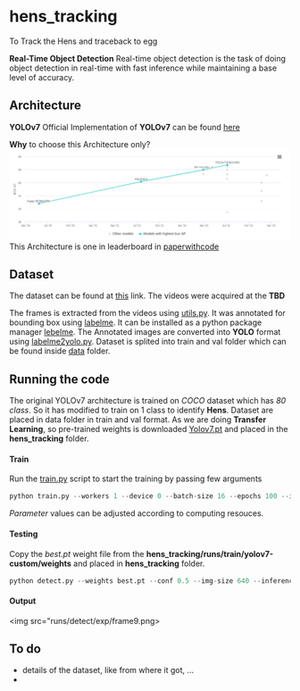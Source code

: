 # hens_tracking
To Track the Hens and traceback to egg

**Real-Time Object Detection**
Real-time object detection is the task of doing object detection in real-time with fast inference while maintaining a base level of accuracy.

## Architecture
**YOLOv7**
Official Implementation of **YOLOv7** can be found [here](https://github.com/wongkinyiu/yolov7)

**Why** to choose this Architecture only?
<img src="figure/leaderboard.png">
This Architecture is one in leaderboard in [paperwithcode](https://paperswithcode.com/sota/real-time-object-detection-on-coco)

## Dataset
The dataset can be found at [this]() link.
The videos were acquired at the **TBD**

The frames is extracted from the videos using [utils.py](utils.py). 
It was annotated for bounding box using [labelme](https://github.com/wkentaro/labelme). It can be installed as a python package manager [lebelme](https://pypi.org/project/labelme/).
The Annotated images are converted into **YOLO** format using [labelme2yolo.py](labelme2yolo.py).
Dataset is splited into train and val folder which can be found inside [data](data/) folder.

## Running the code
The original YOLOv7 architecture is trained on *COCO* dataset which has *80 class*. So it has modified to train on 1 class to identify **Hens**.
Dataset are placed in data folder in train and val format. 
As we are doing **Transfer Learning**, so pre-trained weights is downloaded [Yolov7.pt](https://github.com/WongKinYiu/yolov7/releases/download/v0.1/yolov7.pt) and placed in the **hens_tracking** folder.

#### Train
Run the [train.py](train.py) script to start the training by passing few arguments
```python
python train.py --workers 1 --device 0 --batch-size 16 --epochs 100 --img 640 640 --hyp data/hyp.scratch.custom.yaml --name yolov7-custom --weights yolov7.pt
```
*Parameter* values can be adjusted according to computing resouces.

#### Testing
Copy the *best.pt* weight file from the **hens_tracking/runs/train/yolov7-custom/weights** and placed in **hens_tracking** folder.
```python
python detect.py --weights best.pt --conf 0.5 --img-size 640 --inference frame9.png --view-img --no-trace
```
#### Output
<img src="runs/detect/exp/frame9.png>







## To do
* details of the dataset, like from where it got, ...
* 